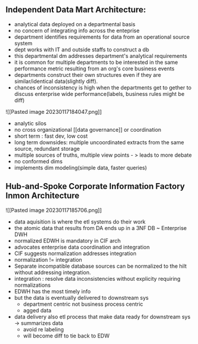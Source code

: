 
## Independent Data Mart Architecture:

- analytical data deployed on a departmental basis
- no concern of integrating info across the enteprise
- department identifies requirements for data from an operational source system
- dept works with IT and outside staffs to construct a db 
- this departmental dm addresses department's analytical requirements
- it is common for multiple departments to be interested in the same performance metric resulting from an org's core business events
- departments construct their own structures even if they are similar/identical data(slightly diff).
- chances of inconsistency is high when the departments get to gether to discuss enterprise wide performance(labels, business rules might be diff)

![[Pasted image 20230117184047.png]]

- analytic silos
- no cross organizational [[data governance]] or coordination
- short term : fast dev, low cost
- long term downsides: multiple uncoordinated extracts from the same source, redundant storage
- multiple sources of truths, multiple view points - > leads to more debate
- no conformed dims
- implements dim modeling(simple data, faster queries)

## Hub-and-Spoke Corporate Information Factory Inmon Architecture

![[Pasted image 20230117185706.png]]

- data aquisition is where the etl systems do their work
- the atomic data that results from DA ends up in a 3NF DB ~ Enterprise DWH
- normalized EDWH is mandatory in CIF arch
- advocates enterprise data coordination and integration
- CIF suggests normalization addresses integration
- normalization != integration
- Separate incompatible database sources can be normalized to the hilt without addressing integration.
- integration : resolve data inconsistencies without explicity requiring normalizations
- EDWH has the most timely info
- but the data is eventually delivered to downstream sys
	- department centric not business process centric
	- agged data
- data delivery also etl process that make data ready for downstream sys -> summarizes data
	- avoid re labeling
	- will become diff to tie back to EDW
